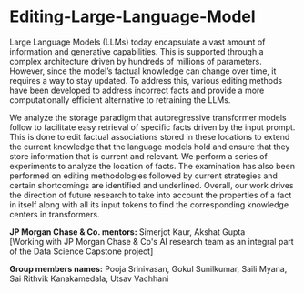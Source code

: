 # Editing-Large-Language-Model
Large Language Models (LLMs) today encapsulate a vast amount of information and generative capabilities. This is supported through a complex architecture driven by hundreds of millions of parameters. However, since the model’s factual knowledge can change over time, it requires a way to stay updated. To address this, various editing methods have been developed to address incorrect facts and provide a more computationally efficient alternative to retraining the LLMs.

We analyze the storage paradigm that autoregressive transformer models follow to facilitate easy retrieval of specific facts driven by the input prompt. This is done to edit factual associations stored in these locations to extend the current knowledge that the language models hold and ensure that they store information that is current and relevant. We perform a series of experiments to analyze the location of facts. The examination has also been performed on editing methodologies followed by current strategies and certain shortcomings are identified and underlined. Overall, our work drives the direction of future research to take into account the properties of a fact in itself along with all its input tokens to find the corresponding knowledge centers in transformers.

**JP Morgan Chase & Co. mentors:** Simerjot Kaur, Akshat Gupta <br/>
[Working with JP Morgan Chase & Co's AI research team as an integral part of the Data Science Capstone project]<br/>

**Group members names:** Pooja Srinivasan, Gokul Sunilkumar, Saili Myana, Sai Rithvik Kanakamedala, Utsav Vachhani
